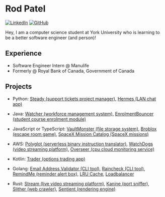 <!--- yoinked this readme template from Bardia Moshiri :P ---> 

# Rod Patel

[![LinkedIn](https://img.shields.io/badge/LinkedIn-000?style=flat&logoColor=blue&logo=linkedin)](https://www.linkedin.com/in/radhey-patel-/)
[![GitHub](https://img.shields.io/badge/-GitHub-000?style=flat&logo=github)](https://www.github.com/yehdar)

Hey, I am a computer science student at York University who is learning to be a better software engineer (and person)!

## Experience
- Software Engineer Intern @ Manulife
- Formerly @ Royal Bank of Canada, Government of Canada 

## Projects
- Python: [Steady (support tickets project manager)](https://github.com/Yehdar/steady), [Hermes (LAN chat app)](https://github.com/Yehdar/hermes)

- Java: [Watcher (workforce management system)](https://github.com/Yehdar/watcher), [EnrolmentBouncer (student course enrolment module)](https://github.com/Yehdar/enrolment-bouncer)

- JavaScript or TypeScript: [VaultMonster (file storage system)](https://github.com/Yehdar/vaultmonster), [Broblox (escape room game)](https://github.com/Yehdar/broblox), [SpaceX Mission Catalog (SpaceX missions)](https://github.com/Yehdar/spacex-mission-catalog)

- AWS: [Polyglot (serverless binary instruction translator)](https://github.com/Yehdar/polyglot), [WatchDogs (video streaming platform)](https://github.com/Yehdar/watchdogs), [Overseer (cpu cloud monitoring service)](https://github.com/Yehdar/overseer)

- Kotlin: [Trader (options trading app)](https://github.com/Yehdar/trader)

- Golang: [Email Address Validator (CLI tool)](https://github.com/The-Golang-Way/email-address-validator), [Raincheck (CLI tool)](https://github.com/The-Golang-Way/raincheck), [RemindMe (reminder alert box)](https://github.com/The-Golang-Way/remindme), [LRU Cache](https://github.com/The-Golang-Way/LRU-cache), [Loadbalancer](https://github.com/The-Golang-Way/loadbalancer) 

- Rust: [Stream (live video streaming platform)](https://github.com/Yehdar/stream), [Kanine (port sniffer)](https://github.com/Yehdar/kanine/), [Slither (web crawler)](https://github.com/Yehdar/slither), [Sentient (rendering engine)](https://github.com/Yehdar/sentient)
